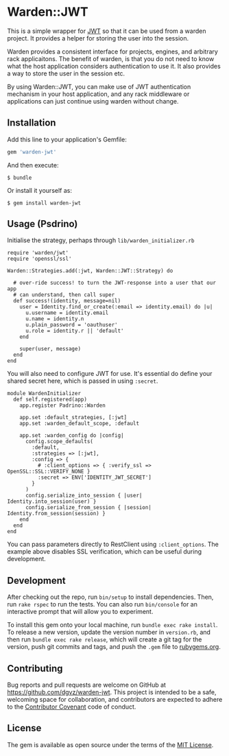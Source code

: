 # Warden::JWT

This is a simple wrapper for [JWT](https://github.com/jwt/ruby-jwt) so that it can be used from a warden project. It provides a helper for storing the user into the session.

Warden provides a consistent interface for projects, engines, and arbitrary rack applicaitons.  The benefit of warden, is that you do not need to know what the host application considers authentication to use it.  It also provides a way to store the user in the session etc.

By using Warden::JWT, you can make use of JWT authentication mechanism in your host application, and any rack middleware or applications can just continue using warden without change.

## Installation

Add this line to your application's Gemfile:

```ruby
gem 'warden-jwt'
```

And then execute:

    $ bundle

Or install it yourself as:

    $ gem install warden-jwt

## Usage (Psdrino)

Initialise the strategy, perhaps through `lib/warden_initializer.rb`

```
require 'warden/jwt'
require 'openssl/ssl'

Warden::Strategies.add(:jwt, Warden::JWT::Strategy) do

  # over-ride success! to turn the JWT-response into a user that our app
  # can understand, then call super
  def success!(identity, message=nil)
    user = Identity.find_or_create(:email => identity.email) do |u|
      u.username = identity.email
      u.name = identity.n
      u.plain_password = 'oauthuser'
      u.role = identity.r || 'default'
    end

    super(user, message)
  end
end
```

You will also need to configure JWT for use. It's essential do define your
shared secret here, which is passed in using `:secret`.

```
module WardenInitializer
  def self.registered(app)
    app.register Padrino::Warden

    app.set :default_strategies, [:jwt]
    app.set :warden_default_scope, :default

    app.set :warden_config do |config|
      config.scope_defaults(
        :default,
        :strategies => [:jwt],
        :config => {
          # :client_options => { :verify_ssl => OpenSSL::SSL::VERIFY_NONE }
          :secret => ENV['IDENTITY_JWT_SECRET']
        }
      )
      config.serialize_into_session { |user| Identity.into_session(user) }
      config.serialize_from_session { |session| Identity.from_session(session) }
    end
  end
end
```

You can pass parameters directly to RestClient using `:client_options`. The example above
disables SSL verification, which can be useful during development.

## Development

After checking out the repo, run `bin/setup` to install dependencies. Then, run `rake rspec` to run the tests. You can also run `bin/console` for an interactive prompt that will allow you to experiment.

To install this gem onto your local machine, run `bundle exec rake install`. To release a new version, update the version number in `version.rb`, and then run `bundle exec rake release`, which will create a git tag for the version, push git commits and tags, and push the `.gem` file to [rubygems.org](https://rubygems.org).

## Contributing

Bug reports and pull requests are welcome on GitHub at https://github.com/dgvz/warden-jwt. This project is intended to be a safe, welcoming space for collaboration, and contributors are expected to adhere to the [Contributor Covenant](contributor-covenant.org) code of conduct.


## License

The gem is available as open source under the terms of the [MIT License](http://opensource.org/licenses/MIT).

